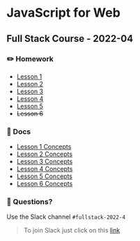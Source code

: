 # JavaScript for Web

## Full Stack Course - 2022-04

### ✏️ Homework

- [Lesson 1](/homework/lesson_1.md)
- [Lesson 2](/homework/lesson_2.md)
- [Lesson 3](/homework/lesson_3.md)
- [Lesson 4](/homework/lesson_4.md)
- [Lesson 5](/homework/lesson_5.md)
- ~~Lesson 6~~

### 📄 Docs

- [Lesson 1 Concepts](/docs/lesson_1.md)
- [Lesson 2 Concepts](/docs/lesson_2.md)
- [Lesson 3 Concepts](/docs/lesson_3.md)
- [Lesson 4 Concepts](/docs/lesson_4.md)
- [Lesson 5 Concepts](/docs/lesson_5.md)
- [Lesson 6 Concepts](/docs/lesson_6.md)

### 🤔 Questions?

Use the Slack channel `#fullstack-2022-4`

> To join Slack just click on this [link](https://hamburgcodingschool.slack.com/join/shared_invite/enQtMjczNDI3OTE4NzIwLTE2ZmNkNDk5YTg3MDFlOTY2ZmU2YzU5YTU4MTNhNDg4MTRhNTMwYzFiNTdlOTdhYzllYzg5YmVkYzljNWExY2U#/)
